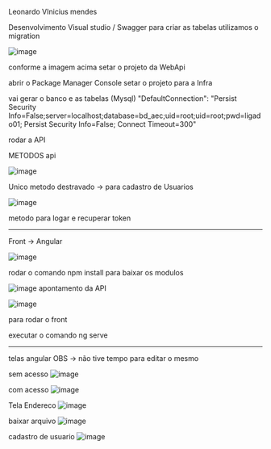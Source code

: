 Leonardo VInicius mendes

Desenvolvimento 
Visual studio / Swagger
para criar as tabelas utilizamos o migration


![image](https://github.com/lvmendes01/Prova_AEC/assets/4749630/a020b799-5b78-4b50-928d-2bd89ee6e2f7)

conforme a imagem acima 
  setar o projeto da WebApi

abrir o Package Manager Console
  setar o projeto para a Infra

vai gerar o banco e as tabelas  (Mysql)
 "DefaultConnection": "Persist Security Info=False;server=localhost;database=bd_aec;uid=root;uid=root;pwd=ligado01; Persist Security Info=False; Connect Timeout=300"

rodar a API

METODOS api


![image](https://github.com/lvmendes01/Prova_AEC/assets/4749630/4b1e3a71-3cee-4ba2-a97b-fa1aaf544f37)

Unico metodo destravado -> para cadastro de Usuarios

![image](https://github.com/lvmendes01/Prova_AEC/assets/4749630/0f617d11-371b-41f9-b227-ab78f2672968)

metodo para logar e recuperar  token

-------------------------------------

Front -> Angular




![image](https://github.com/lvmendes01/Prova_AEC/assets/4749630/a8844a50-acc8-476f-912b-4e1bd5a3604d)

rodar o comando npm install para baixar os modulos 


![image](https://github.com/lvmendes01/Prova_AEC/assets/4749630/c6330d8e-48f2-4c93-a25d-49a2cc264937)
apontamento da API


![image](https://github.com/lvmendes01/Prova_AEC/assets/4749630/f776da84-7e89-4665-996a-3a0ba455e9f8)

para rodar o front 

executar o comando ng serve


----------------
telas angular
OBS -> não tive tempo para editar o mesmo 

sem acesso 
![image](https://github.com/lvmendes01/Prova_AEC/assets/4749630/66f8706f-7f67-45fc-8474-c135138ebab3)


com acesso 
![image](https://github.com/lvmendes01/Prova_AEC/assets/4749630/92a111c6-9191-4026-86e2-3328c86775f0)

Tela Endereco
![image](https://github.com/lvmendes01/Prova_AEC/assets/4749630/a6751462-564c-41c3-bbbc-c5c4345421e6)


baixar arquivo
![image](https://github.com/lvmendes01/Prova_AEC/assets/4749630/c7992964-8398-4a3d-95de-f443489a2fd9)


cadastro de usuario 
![image](https://github.com/lvmendes01/Prova_AEC/assets/4749630/ae649796-b773-40af-8858-a2424fd4a880)


